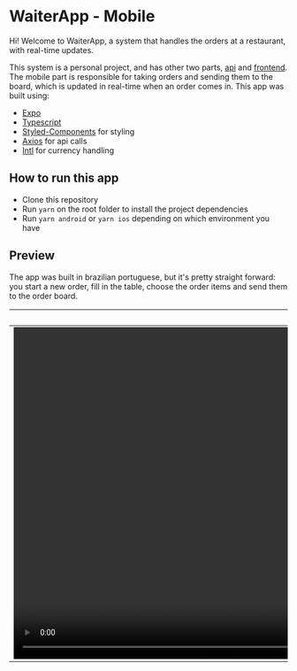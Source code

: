 # WaiterApp - Mobile

Hi! Welcome to WaiterApp, a system that handles the orders at a restaurant, with real-time updates.

This system is a personal project, and has other two parts, [api](https://github.com/wgsquayson/waiterapp-api) and [frontend](https://github.com/wgsquayson/waiterapp-web). The mobile part is responsible for taking orders and sending them to the board, which is updated in real-time when an order comes in. This app was built using:

- [Expo](https://expo.dev)
- [Typescript](https://www.typescriptlang.org)
- [Styled-Components](https://styled-components.com) for styling
- [Axios](https://axios-http.com/docs/intro) for api calls
- [Intl](https://www.npmjs.com/package/intl) for currency handling

## How to run this app

- Clone this repository
- Run `yarn` on the root folder to install the project dependencies
- Run `yarn android` or `yarn ios` depending on which environment you have

## Preview

The app was built in brazilian portuguese, but it's pretty straight forward: you start a new order, fill in the table, choose the order items and send them to the order board.

| Filter the menu | Make a new order |
| -- | -- |
|<video src="https://github.com/wgsquayson/waiterapp-mobile/assets/43099794/ec2f2107-e6ff-48a7-bc2d-fa4323ccc96b" height="600"/> |<video src="https://github.com/wgsquayson/waiterapp-mobile/assets/43099794/3e01e4d3-aa2f-4bd0-b62f-de0613636b25" /> |

